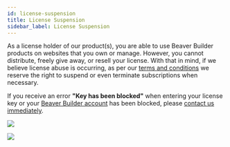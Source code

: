 ```yaml
---
id: license-suspension
title: License Suspension
sidebar_label: License Suspension
---
```


As a license holder of our product(s), you are able to use Beaver Builder products on websites that you own or manage. However, you cannot distribute, freely give away, or resell your license. With that in mind, if we believe license abuse is occurring, as per our [terms and conditions](https://www.wpbeaverbuilder.com/terms-and-conditions/) we reserve the right to suspend or even terminate subscriptions when necessary.

If you receive an error **"Key has been blocked"** when entering your license key or your [Beaver Builder account](https://www.wpbeaverbuilder.com/my-account/) has been blocked, please [contact us immediately](https://www.wpbeaverbuilder.com/beaver-builder-support/).

![](/img/general-license-suspended-1.png)

![](/img/general-license-suspended-2.png)
